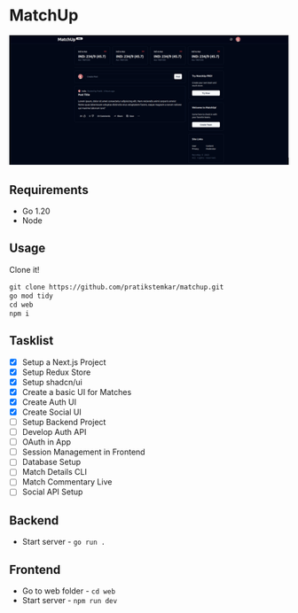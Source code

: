 # MatchUp

![Main-Screenshot](/docs/img/main.png)

## Requirements

- Go 1.20
- Node

## Usage

Clone it!

```
git clone https://github.com/pratikstemkar/matchup.git
go mod tidy
cd web
npm i
```

## Tasklist

- [x] Setup a Next.js Project
- [x] Setup Redux Store
- [x] Setup shadcn/ui
- [x] Create a basic UI for Matches
- [x] Create Auth UI
- [x] Create Social UI
- [ ] Setup Backend Project
- [ ] Develop Auth API
- [ ] OAuth in App
- [ ] Session Management in Frontend
- [ ] Database Setup
- [ ] Match Details CLI
- [ ] Match Commentary Live
- [ ] Social API Setup

## Backend

- Start server - `go run .`

## Frontend

- Go to web folder - `cd web`
- Start server - `npm run dev`
